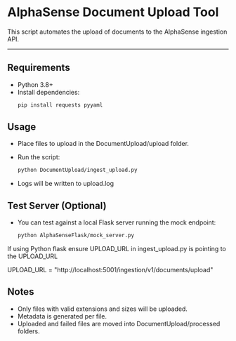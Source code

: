 # AlphaSense Document Upload Tool

This script automates the upload of documents to the AlphaSense ingestion API.

---

## Requirements

- Python 3.8+
- Install dependencies:
  ```bash
  pip install requests pyyaml 

## Usage

- Place files to upload in the DocumentUpload/upload folder.

- Run the script:

  ```bash
  python DocumentUpload/ingest_upload.py

- Logs will be written to upload.log

## Test Server (Optional)

- You can test against a local Flask server running the mock endpoint:

  ```bash
  python AlphaSenseFlask/mock_server.py

If using Python flask ensure UPLOAD_URL in ingest_upload.py is pointing to the UPLOAD_URL

UPLOAD_URL = "http://localhost:5001/ingestion/v1/documents/upload"

## Notes

- Only files with valid extensions and sizes will be uploaded.
- Metadata is generated per file.
- Uploaded and failed files are moved into DocumentUpload/processed folders.
